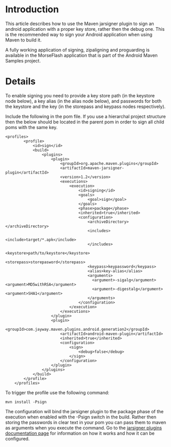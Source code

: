 # Introduction #

This article describes how to use the Maven jarsigner plugin to sign an android application with a proper key store, rather then the debug one. This is the recommended way to sign your Android application when using Maven to build it.

A fully working application of signing, zipaligning and proguarding is available in the MorseFlash application that is part of the Android Maven Samples project.

# Details #

To enable signing you need to provide a key store path (in the keystore node below), a key alias (in the alias node below), and passwords for both the keystore and the key (in the storepass and keypass nodes respectively).

Include the following in the pom file. If you use a hierarchal project structure then the below should be located in the parent pom in order to sign all child poms with the same key.

```
<profiles>
        <profile>
            <id>sign</id>
            <build>
                <plugins>
                    <plugin>
                        <groupId>org.apache.maven.plugins</groupId>
                        <artifactId>maven-jarsigner-plugin</artifactId>
                        <version>1.2</version>
                        <executions>
                            <execution>
                                <id>signing</id>
                                <goals>
                                    <goal>sign</goal>
                                </goals>
                                <phase>package</phase>
                                <inherited>true</inherited>
                                <configuration>
                                    <archiveDirectory></archiveDirectory>
                                    <includes>
                                        <include>target/*.apk</include>
                                    </includes>
                                    <keystore>path/to/keystore</keystore>
                                    <storepass>storepasword</storepass>
                                    <keypass>keypassword</keypass>
                                    <alias>key-alias</alias>
                                    <arguments>
                                      <argument>-sigalg</argument><argument>MD5withRSA</argument>
                                      <argument>-digestalg</argument><argument>SHA1</argument>
                                    </arguments>
                                </configuration>
                            </execution>
                        </executions>
                    </plugin>
                    <plugin>
                        <groupId>com.jayway.maven.plugins.android.generation2</groupId>
                        <artifactId>android-maven-plugin</artifactId>
                        <inherited>true</inherited>
                        <configuration>
                            <sign>
                                <debug>false</debug>
                            </sign>
                        </configuration>
                    </plugin>
                </plugins>
            </build>
        </profile>
    </profiles>
```

To trigger the profile use the following command:
```
mvn install -Psign
```

The configuration will bind the jarsigner plugin to the package phase of the execution when enabled with the -Psign switch in the build. Rather then storing the passwords in clear text in your pom you can pass them to maven as arguments when you execute the command. Go to the <a href='http://maven.apache.org/plugins/maven-jarsigner-plugin/index.html'>jarsigner plugins documentation page</a> for information on how it works and how it can be configured.